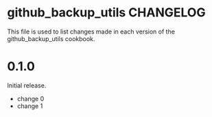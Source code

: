 # github_backup_utils CHANGELOG

This file is used to list changes made in each version of the github_backup_utils cookbook.

# 0.1.0

Initial release.

- change 0
- change 1

